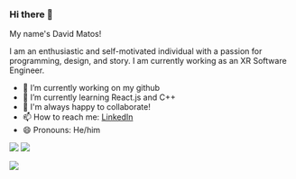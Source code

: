 ### Hi there 👋

My name's David Matos!

I am an enthusiastic and self-motivated individual with a passion for programming, design, and story. I am currently working as an XR Software Engineer.

- 🔭 I’m currently working on my github
- 🌱 I’m currently learning React.js and C++
- 👋 I'm always happy to collaborate!
- 📫 How to reach me: [LinkedIn](https://www.linkedin.com/in/david-matos-a11a04187/)
- 😄 Pronouns: He/him

![](https://github-readme-stats.vercel.app/api?username=frostbone25&hide=contribs&include_all_commits=true&count_private=true) ![](https://github-readme-stats.vercel.app/api/top-langs/?username=frostbone25&layout=compact&card_width=100)

[![](https://github-profile-trophy.vercel.app/?username=frostbone25&rank=-C,-B&margin-w=4)](https://github.com/frostbone25)
